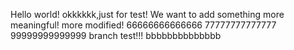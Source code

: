 Hello world!
okkkkkk,just for test!
We want to add something more meaningful!
more modified!
66666666666666
77777777777777
99999999999999
branch test!!!
bbbbbbbbbbbbbb

